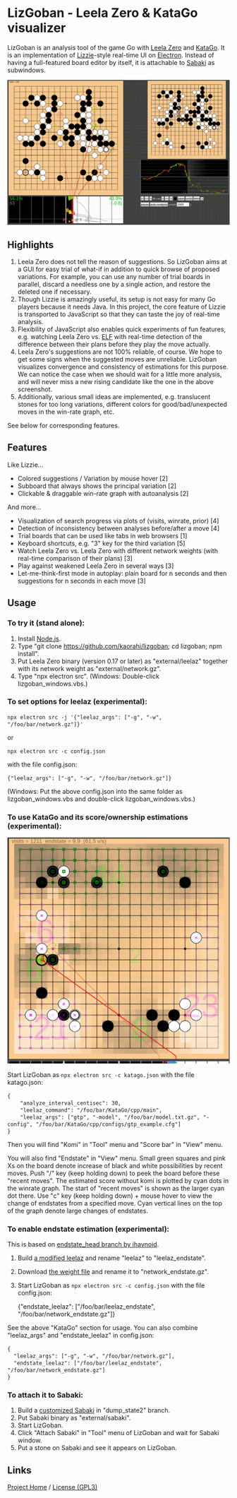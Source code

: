 # LizGoban - Leela Zero & KataGo visualizer

LizGoban is an analysis tool of the game Go with
[Leela Zero](https://github.com/gcp/leela-zero)
and [KataGo](https://github.com/lightvector/KataGo).
It is an implementation of
[Lizzie](https://github.com/featurecat/lizzie)-style real-time UI
on [Electron](https://electronjs.org/).
Instead of having a full-featured board editor by itself,
it is attachable to [Sabaki](https://sabaki.yichuanshen.de/)
as subwindows.

![screenshot](screen.gif)

## Highlights

1. Leela Zero does not tell the reason of suggestions. So LizGoban aims at a GUI for easy trial of what-if in addition to quick browse of proposed variations. For example, you can use any number of trial boards in parallel, discard a needless one by a single action, and restore the deleted one if necessary.
2. Though Lizzie is amazingly useful, its setup is not easy for many Go players because it needs Java. In this project, the core feature of Lizzie is transported to JavaScript so that they can taste the joy of real-time analysis.
3. Flexibility of JavaScript also enables quick experiments of fun features, e.g. watching Leela Zero vs. [ELF](https://facebook.ai/developers/tools/elf) with real-time detection of the difference between their plans before they play the move actually.
4. Leela Zero's suggestions are not 100% reliable, of course. We hope to get some signs when the suggested moves are unreliable. LizGoban visualizes convergence and consistency of estimations for this purpose. We can notice the case when we should wait for a little more analysis, and will never miss a new rising candidate like the one in the above screenshot.
5. Additionally, various small ideas are implemented, e.g. translucent stones for too long variations, different colors for good/bad/unexpected moves in the win-rate graph, etc.

See below for corresponding features.

## Features

Like Lizzie...

* Colored suggestions / Variation by mouse hover [2]
* Subboard that always shows the principal variation [2]
* Clickable & draggable win-rate graph with autoanalysis [2]

And more...

* Visualization of search progress via plots of (visits, winrate, prior) [4]
* Detection of inconsistency between analyses before/after a move [4]
* Trial boards that can be used like tabs in web browsers [1]
* Keyboard shortcuts, e.g. "3" key for the third variation [5]
* Watch Leela Zero vs. Leela Zero with different network weights (with real-time comparison of their plans) [3]
* Play against weakened Leela Zero in several ways [3]
* Let-me-think-first mode in autoplay: plain board for n seconds and then suggestions for n seconds in each move [3]

## Usage

### To try it (stand alone):

1. Install [Node.js](https://nodejs.org/).
2. Type "git clone https://github.com/kaorahi/lizgoban; cd lizgoban; npm install".
3. Put Leela Zero binary (version 0.17 or later) as "external/leelaz" together with its network weight as "external/network.gz".
4. Type "npx electron src". (Windows: Double-click lizgoban_windows.vbs.)

### To set options for leelaz (experimental):

    npx electron src -j '{"leelaz_args": ["-g", "-w", "/foo/bar/network.gz"]}'

or

    npx electron src -c config.json

with the file config.json:

    {"leelaz_args": ["-g", "-w", "/foo/bar/network.gz"]}

(Windows: Put the above config.json into the same folder as lizgoban_windows.vbs and double-click lizgoban_windows.vbs.)

### To use KataGo and its score/ownership estimations (experimental):

![katago screenshot](area_count.png)

Start LizGoban as `npx electron src -c katago.json` with the file katago.json:

    {
        "analyze_interval_centisec": 30,
        "leelaz_command": "/foo/bar/KataGo/cpp/main",
        "leelaz_args": ["gtp", "-model", "/foo/bar/model.txt.gz", "-config", "/foo/bar/KataGo/cpp/configs/gtp_example.cfg"]
    }

Then you will find "Komi" in "Tool" menu and "Score bar" in "View" menu.

You will also find "Endstate" in "View" menu. Small green squares and pink Xs on the board denote increase of black and white possibilities by recent moves. Push "/" key (keep holding down) to peek the board before these "recent moves". The estimated score without komi is plotted by cyan dots in the winrate graph. The start of "recent moves" is shown as the larger cyan dot there. Use "c" key (keep holding down) + mouse hover to view the change of endstates from a specified move. Cyan vertical lines on the top of the graph denote large changes of endstates.

### To enable endstate estimation (experimental):

This is based on [endstate_head branch by ihavnoid](https://github.com/leela-zero/leela-zero/issues/2331).

1. Build [a modified leelaz](https://github.com/kaorahi/leela-zero/tree/endstate_map) and rename "leelaz" to "leelaz_endstate".
2. Download [the weight file](https://drive.google.com/open?id=1ZotPAUG0zz-y7K-e934AHyYF8_StWmyN) and rename it to "network_endstate.gz".
3. Start LizGoban as `npx electron src -c config.json` with the file config.json:

    {"endstate_leelaz": ["/foo/bar/leelaz_endstate", "/foo/bar/network_endstate.gz"]}

See the above "KataGo" section for usage.
You can also combine "leelaz_args" and "endstate_leelaz" in config.json:

    {
      "leelaz_args": ["-g", "-w", "/foo/bar/network.gz"],
      "endstate_leelaz": ["/foo/bar/leelaz_endstate", "/foo/bar/network_endstate.gz"]
    }

### To attach it to Sabaki:

1. Build a [customized Sabaki](https://github.com/kaorahi/Sabaki/tree/dump_state2) in "dump_state2" branch.
2. Put Sabaki binary as "external/sabaki".
3. Start LizGoban.
4. Click "Attach Sabaki" in "Tool" menu of LizGoban and wait for Sabaki window.
5. Put a stone on Sabaki and see it appears on LizGoban.

## Links

[Project Home](https://github.com/kaorahi/lizgoban) /
[License (GPL3)](https://github.com/kaorahi/lizgoban/blob/master/LICENSE.txt)
